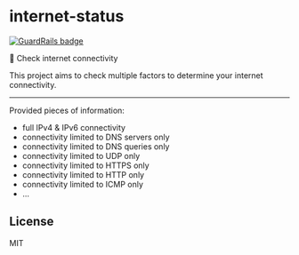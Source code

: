 # internet-status

[![GuardRails badge](https://badges.production.guardrails.io/moul/internet-status.svg)](https://www.guardrails.io)

:signal_strength: Check internet connectivity

This project aims to check multiple factors to determine your internet connectivity.

---

Provided pieces of information:
* full IPv4 & IPv6 connectivity
* connectivity limited to DNS servers only
* connectivity limited to DNS queries only
* connectivity limited to UDP only
* connectivity limited to HTTPS only
* connectivity limited to HTTP only
* connectivity limited to ICMP only
* ...

## License

MIT
